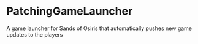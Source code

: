 PatchingGameLauncher
====================

A game launcher for Sands of Osiris that automatically pushes new game updates to the players


